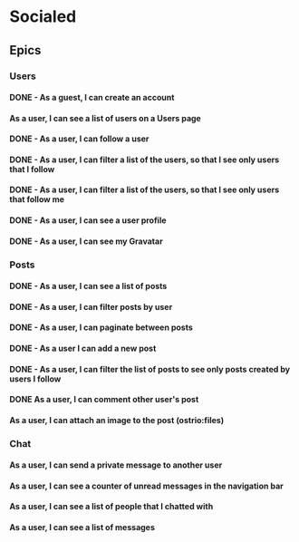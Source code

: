 # Socialed

## Epics

### Users

#### DONE - As a guest, I can create an account
#### As a user, I can see a list of users on a Users page
#### DONE - As a user, I can follow a user
#### DONE - As a user, I can filter a list of the users, so that I see only users that I follow
#### DONE - As a user, I can filter a list of the users, so that I see only users that follow me
#### DONE - As a user, I can see a user profile
#### DONE - As a user, I can see my Gravatar

### Posts

#### DONE - As a user, I can see a list of posts
#### DONE - As a user, I can filter posts by user
#### DONE - As a user, I can paginate between posts
#### DONE - As a user I can add a new post
#### DONE - As a user, I can filter the list of posts to see only posts created by users I follow
#### DONE As a user, I can comment other user's post
#### As a user, I can attach an image to the post (ostrio:files)

### Chat

#### As a user, I can send a private message to another user
#### As a user, I can see a counter of unread messages in the navigation bar
#### As a user, I can see a list of people that I chatted with
#### As a user, I can see a list of messages